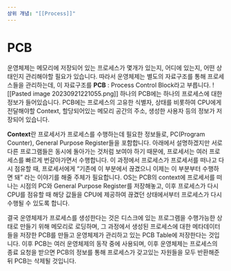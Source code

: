 ```yaml
---
상위 개념: "[[Process]]"
---
```

# PCB

운영체제는 메모리에 저장되어 있는 프로세스가 몇개가 있는지, 어디에 있는지, 어떤 상태인지 관리해야할 필요가 있습니다. 따라서 운영체제는 별도의 자료구조를 통해 프로세스들을 관리하는데, 이 자료구조를 **PCB** : Process Control Block라고 부릅니다.
![[Pasted image 20230921221055.png]]
하나의 PCB에는 하나의 프로세스에 대한 정보가 들어있습니다. PCB에는 프로세스의 고유한 식별자, 상태를 비롯하여 CPU에게 전달해야할 Context, 할당되어있는 메모리 공간의 주소, 생성한 사용자 등의 정보가 저장되어 있습니다.

**Context**란 프로세서가 프로세스를 수행하는데 필요한 정보들로, PC(Program Counter), General Purpose Register들을 포함합니다. 아래에서 설명하겠지만 서로 다른 프로그램들은 동시에 돌아가는 것처럼 보여야 하기 때문에, 프로세서는 여러 프로세스를 빠르게 번갈아가면서 수행합니다. 이 과정에서 프로세스가 프로세서를 떠나고 다시 점유할 때, 프로세서에게 “기존에 이 부분에서 끊겼으니 이제는 이 부분부터 수행하면 돼” 라는 이야기를 해줄 주체가 필요합니다. OS는 PCB의 context에 프로세서를 떠나는 시점의 PC와 General Purpose Register를 저장해놓고, 이후 프로세스가 다시 CPU를 점유할 때 해당 값들을 CPU에 제공하여 끊겼던 상태에서부터 프로세스가 다시 수행될 수 있도록 합니다.

결국 운영체제가 프로세스를 생성한다는 것은 디스크에 있는 프로그램을 수행가능한 상태로 만들기 위해 메모리로 로딩하며, 그 과정에서 생성된 프로세스에 대한 메타데이터들을 저장한 PCB를 만들고 운영체제가 관리하고 있는 PCB Table에 저장한다는 것입니다. 이후 PCB는 여러 운영체제의 동작 중에 사용되며, 이후 운영체제는 프로세스의 종료 요청을 받으면 PCB의 정보를 통해 프로세스가 갖고있는 자원들을 모두 반환해준뒤 PCB는 삭제될 것입니다.
